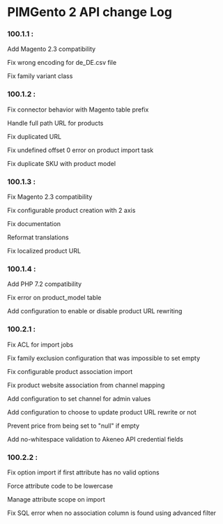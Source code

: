 # PIMGento 2 API change Log

### 100.1.1 :
Add Magento 2.3 compatibility

Fix wrong encoding for de_DE.csv file

Fix family variant class

### 100.1.2 :
Fix connector behavior with Magento table prefix

Handle full path URL for products

Fix duplicated URL

Fix undefined offset 0 error on product import task

Fix duplicate SKU with product model

### 100.1.3 :
Fix Magento 2.3 compatibility

Fix configurable product creation with 2 axis

Fix documentation

Reformat translations

Fix localized product URL

### 100.1.4 :
Add PHP 7.2 compatibility

Fix error on product_model table

Add configuration to enable or disable product URL rewriting

### 100.2.1 :
Fix ACL for import jobs

Fix family exclusion configuration that was impossible to set empty

Fix configurable product association import

Fix product website association from channel mapping

Add configuration to set channel for admin values

Add configuration to choose to update product URL rewrite or not

Prevent price from being set to "null" if empty

Add no-whitespace validation to Akeneo API credential fields

### 100.2.2 :
Fix option import if first attribute has no valid options

Force attribute code to be lowercase

Manage attribute scope on import

Fix SQL error when no association column is found using advanced filter